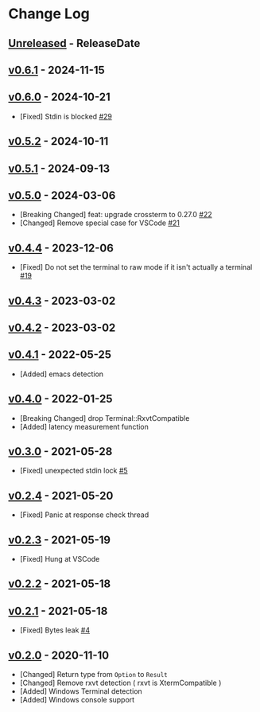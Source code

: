 # Change Log

## [Unreleased](https://github.com/dalance/termbg/compare/v0.6.1...Unreleased) - ReleaseDate

## [v0.6.1](https://github.com/dalance/termbg/compare/v0.6.0...v0.6.1) - 2024-11-15

## [v0.6.0](https://github.com/dalance/termbg/compare/v0.5.2...v0.6.0) - 2024-10-21

* [Fixed] Stdin is blocked [#29](https://github.com/dalance/termbg/pull/29)

## [v0.5.2](https://github.com/dalance/termbg/compare/v0.5.1...v0.5.2) - 2024-10-11

## [v0.5.1](https://github.com/dalance/termbg/compare/v0.5.0...v0.5.1) - 2024-09-13

## [v0.5.0](https://github.com/dalance/termbg/compare/v0.4.4...v0.5.0) - 2024-03-06

* [Breaking Changed] feat: upgrade crossterm to 0.27.0 [#22](https://github.com/dalance/termbg/pull/22)
* [Changed] Remove special case for VSCode [#21](https://github.com/dalance/termbg/pull/21)

## [v0.4.4](https://github.com/dalance/termbg/compare/v0.4.3...v0.4.4) - 2023-12-06

* [Fixed] Do not set the terminal to raw mode if it isn't actually a terminal [#19](https://github.com/dalance/termbg/pull/19)

## [v0.4.3](https://github.com/dalance/termbg/compare/v0.4.2...v0.4.3) - 2023-03-02

## [v0.4.2](https://github.com/dalance/termbg/compare/v0.4.1...v0.4.2) - 2023-03-02

## [v0.4.1](https://github.com/dalance/termbg/compare/v0.4.0...v0.4.1) - 2022-05-25

* [Added] emacs detection

## [v0.4.0](https://github.com/dalance/termbg/compare/v0.3.0...v0.4.0) - 2022-01-25

* [Breaking Changed] drop Terminal::RxvtCompatible
* [Added] latency measurement function

## [v0.3.0](https://github.com/dalance/termbg/compare/v0.2.4...v0.3.0) - 2021-05-28

* [Fixed] unexpected stdin lock [#5](https://github.com/dalance/termbg/issues/5)

## [v0.2.4](https://github.com/dalance/termbg/compare/v0.2.3...v0.2.4) - 2021-05-20

* [Fixed] Panic at response check thread

## [v0.2.3](https://github.com/dalance/termbg/compare/v0.2.2...v0.2.3) - 2021-05-19

* [Fixed] Hung at VSCode

## [v0.2.2](https://github.com/dalance/termbg/compare/v0.2.1...v0.2.2) - 2021-05-18

## [v0.2.1](https://github.com/dalance/termbg/compare/v0.2.0...v0.2.1) - 2021-05-18

* [Fixed] Bytes leak [#4](https://github.com/dalance/termbg/issues/4)

## [v0.2.0](https://github.com/dalance/termbg/compare/v0.1.0...v0.2.0) - 2020-11-10

* [Changed] Return type from `Option` to `Result`
* [Changed] Remove rxvt detection ( rxvt is XtermCompatible )
* [Added] Windows Terminal detection
* [Added] Windows console support
